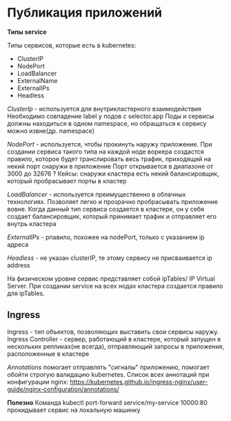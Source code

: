 # Публикация приложений

**Типы service**

Типы сервисов, которые есть в kubernetes:
* ClusterIP
* NodePort
* LoadBalancer
* ExternalName
* ExternalIPs
* Headless

_ClusterIp_ - используется для внутрикластерного взаимодействия
Необходимо совпадение label у подов с selector.app
Поды и сервисы должны находиться в одном namespace, но обращаться к сервису можно извне(др. namespace)

_NodePort_ - используется, чтобы прокинуть наружу приложение.
При создании сервиса такого типа на каждой ноде воркера создастся правило, которое будет транслировать
весь трафик, приходящий на некий порт снаружи в приложение
Порт открывается в диапазоне от 3000 до 32676 ?
Кейсы: снаружи кластера есть некий балансировщик, который пробрасывает порты в кластер

_LoadBalancer_ - используется преимущественно в облачных технологиях. Позволяет легко и прозрачно пробрасывать приложение вовне.
Когда данный тип сервиса создается в кластере, он у себя создает балансировщик, который принимает трафик и отправляет его внутрь кластера

_ExternalIPs_ - рпавило, похожее на nodePort, только с указанием ip адреса

_Headless_ - не указан clusterIP, те этому сервису не присваивается ip address 

На физическом уровне сервис представляет собой ipTables/ IP Virtual Server.
При создании service на всех нодах кластера создается правило для ipTables.

## Ingress

Ingress - тип объектов, позволяющих выставить свои сервисы наружу.
Ingress Controller - сервер, работающий в кластере, который запущен в нескольких репликах(не всегда),
отправляющий запросы в приложения, расположенные в кластере

_Annotations_ помогает отправлять "сигналы" приложению, помогает обойти строгую валидацию kubernetes.
Список всех аннотаций при конфигурации nginx: https://kubernetes.github.io/ingress-nginx/user-guide/nginx-configuration/annotations/



**Полезно**
Команда kubectl port-forward service/my-service 10000:80 прокидывает сервис на локальную машинку


